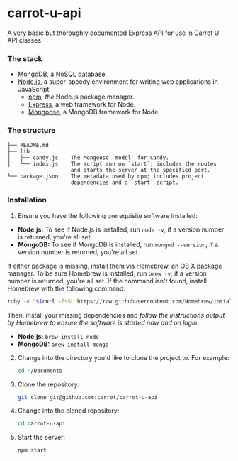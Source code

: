 # carrot-u-api

A very basic but thoroughly documented Express API for use in Carrot U API classes.

### The stack

- [MongoDB](http://www.mongodb.org/), a NoSQL database.
- [Node.js](https://nodejs.org), a super-speedy environment for writing web applications in JavaScript.
  - [npm](http://npmjs.org), *the* Node.js package manager.
  - [Express](http://expressjs.com/), a web framework for Node.
  - [Mongoose](http://mongoosejs.com/), a MongoDB framework for Node.

### The structure

```
├── README.md
├── lib
│   ├── candy.js    The Mongoose `model` for Candy.
│   └── index.js    The script run on `start`; includes the routes
                    and starts the server at the specified port.
└── package.json    The metadata used by npm; includes project
                    dependencies and a `start` script.
```

### Installation

1. Ensure you have the following prerequisite software installed:

  - **Node.js:** To see if Node.js is installed, run `node -v`; if a version number is returned, you're all set.
  - **MongoDB:** To see if MongoDB is installed, run `mongod --version`; if a version number is returned, you're all set.

  If either package is missing, install them via [Homebrew](http://brew.sh/), an OS X package manager. To be sure Homebrew is installed, run `brew -v`; if a version number is returned, you're all set. If the command isn't found, install Homebrew with the following command:

  ```sh
  ruby -e "$(curl -fsSL https://raw.githubusercontent.com/Homebrew/install/master/install)"
  ```

  Then, install your missing dependencies and *follow the instructions output by Homebrew to ensure the software is started now and on login*:

  - **Node.js:** `brew install node`
  - **MongoDB:** `brew install mongo`

2. Change into the directory you'd like to clone the project to.  For example:
   ```sh
   cd ~/Documents
   ```

3. Clone the repository:
   ```sh
   git clone git@github.com:carrot/carrot-u-api
   ```

4. Change into the cloned repository:
   ```sh
   cd carrot-u-api
   ```

5. Start the server:
   ```sh
   npm start
   ```
